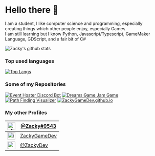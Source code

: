 Hello there 👋
==============================

I am a student, I like computer science and programming, especially creating things which other people enjoy, especially Games.  
I am still learning but I know Python, Javascript/Typescript, GameMaker Language, GDScript, and a fair bit of C#

![Zacky's github stats](https://github-readme-stats.vercel.app/api?username=ZackyGameDev&show_icons=true&theme=dracula)

### Top used languages
[![Top Langs](https://github-readme-stats.vercel.app/api/top-langs/?username=ZackyGameDev&hide=yacc,nsis&langs_count=7&theme=dracula)](https://github.com/ZackyGameDev/event-hoster-discord-bot)

### Some of my Repositories
[![Event Hoster Discord Bot][EventHosterBotRepoCard]](https://github.com/ZackyGameDev/event-hoster-discord-bot)
[![Dreams Game Jam Game][DreamsGameJamGameRepoCard]](https://github.com/ZackyGameDev/Dreams-GameJamGame)
[![Path Finding Visualizer][PathFindingVisualizerCard]](https://github.com/ZackyGameDev/Path-Finding-Visualizer)
[![ZackyGameDev.github.io][github.ioCard]](https://github.com/ZackyGameDev/ZackyGameDev.github.io)

<!-- Links -->
[EventHosterBotRepoCard]: https://github-readme-stats.vercel.app/api/pin/?username=ZackyGameDev&repo=event-hoster-discord-bot&cache_seconds=86400&theme=dracula
[DreamsGameJamGameRepoCard]: https://github-readme-stats.vercel.app/api/pin/?username=ZackyGameDev&repo=Dreams-GameJamGame&cache_seconds=86400&theme=dracula
[PathFindingVisualizerCard]: https://github-readme-stats.vercel.app/api/pin/?username=ZackyGameDev&repo=Path-Finding-Visualizer&cache_seconds=86400&theme=dracula
[github.ioCard]: https://github-readme-stats.vercel.app/api/pin/?username=ZackyGameDev&repo=Fire-Bounce-GMS&cache_seconds=86400&theme=dracula

### My other Profiles
| <img src="https://cdn.freebiesupply.com/logos/large/2x/discord-logo-png-transparent.png" alt="discord-logo" width="25"> | [@Zacky#9543](https://discord.com/users/625987962781433867) |
| --------- | ---------|
| <img src="https://www.pinclipart.com/picdir/big/398-3984001_itch-io-logo-clipart.png" alt="itch.io-logo" width="25"> | [ZackyGameDev](http://zackygamedev.itch.io)
| <img src="https://victoriabelanger.files.wordpress.com/2016/05/twitter_logo_bird_transparent_png.png" alt="twitter-logo" width="25"> | [@ZackyDev](http://twitter.com/ZackyDev)

<!-- **ZackyGameDev/ZackyGameDev** is a ✨ _special_ ✨ repository because its `README.md` (this file) appears on your GitHub profile. 

Here are some ideas to get you started:

- 🔭 I’m currently working on ...
- 🌱 I’m currently learning ...
- 👯 I’m looking to collaborate on ...
- 🤔 I’m looking for help with ...
- 💬 Ask me about ...
- 📫 How to reach me: ...
- 😄 Pronouns: ...
- ⚡ Fun fact: ...
-->
